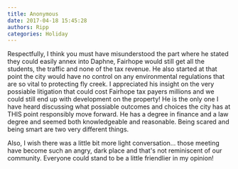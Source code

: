 ```yaml
---
title: Anonymous
date: 2017-04-18 15:45:28
authors: Ripp
categories: Holiday
---
```


 Respectfully, I think you must have misunderstood the part where he stated they could easily annex into Daphne, Fairhope would still get all the students, the traffic and none of the tax revenue. He also started at that point the city would have no control on any environmental regulations that are so vital to protecting fly creek. I appreciated his insight on the very possiable litigation that could cost Fairhope tax payers millions and we could still end up with development on the property! He is the only one I have heard discussing what possiable outcomes and choices the city has at THIS point responsibly move forward. He has a degree in finance and a law degree and seemed both knowledgeable and reasonable. Being scared and being smart are two very different things. 

Also, I wish there was a little bit more light conversation... those meeting have become such an angry, dark place and that's not reminiscent of our community. Everyone could stand to be a little friendlier in my opinion!